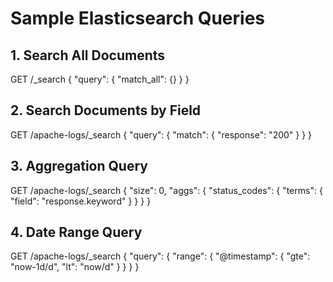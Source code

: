 # Sample Elasticsearch Queries

## 1. Search All Documents
GET /_search
{
  "query": {
    "match_all": {}
  }
}

## 2. Search Documents by Field
GET /apache-logs/_search
{
  "query": {
    "match": {
      "response": "200"
    }
  }
}

## 3. Aggregation Query
GET /apache-logs/_search
{
  "size": 0,
  "aggs": {
    "status_codes": {
      "terms": {
        "field": "response.keyword"
      }
    }
  }
}

## 4. Date Range Query
GET /apache-logs/_search
{
  "query": {
    "range": {
      "@timestamp": {
        "gte": "now-1d/d",
        "lt": "now/d"
      }
    }
  }
}
